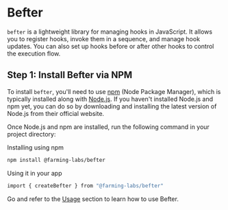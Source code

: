 # Befter

`befter` is a lightweight library for managing hooks in JavaScript. It allows you to register hooks, invoke them in a sequence, and manage hook updates. You can also set up hooks before or after other hooks to control the execution flow.

## Step 1: Install Befter via NPM

To install `befter`, you'll need to use [npm](https://www.npmjs.com/) (Node Package Manager), which is typically installed along with [Node.js](https://nodejs.org/). If you haven't installed Node.js and npm yet, you can do so by downloading and installing the latest version of Node.js from their official website.

Once Node.js and npm are installed, run the following command in your project directory:

Installing using npm

```bash
npm install @farming-labs/befter
```

Using it in your app

```bash
import { createBefter } from "@farming-labs/befter"
```

Go and refer to the [Usage](https://farming-lab.vercel.app/docs/befter/usage) section to learn how to use Befter.
